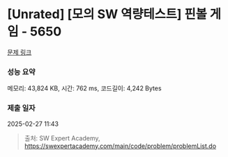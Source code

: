 # [Unrated] [모의 SW 역량테스트] 핀볼 게임 - 5650 

[문제 링크](https://swexpertacademy.com/main/code/problem/problemDetail.do?contestProbId=AWXRF8s6ezEDFAUo) 

### 성능 요약

메모리: 43,824 KB, 시간: 762 ms, 코드길이: 4,242 Bytes

### 제출 일자

2025-02-27 11:43



> 출처: SW Expert Academy, https://swexpertacademy.com/main/code/problem/problemList.do